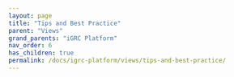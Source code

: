 ```yaml
---
layout: page
title: "Tips and Best Practice"
parent: "Views"
grand_parents: "iGRC Platform"
nav_order: 6
has_children: true
permalink: /docs/igrc-platform/views/tips-and-best-practice/
---
```

